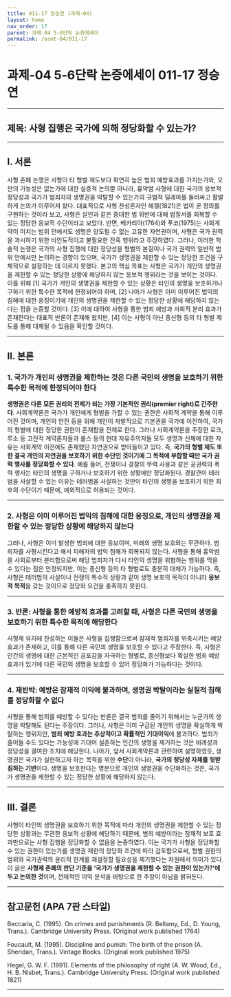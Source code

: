```yaml
---
title: 011-17 정승연 (과제-04)
layout: home
nav_order: 17
parent: 과제-04 5-6단락 논증에세이
permalink: /asmt-04/011-17
---
```


# 과제-04 5-6단락 논증에세이 011-17 정승연 

---

## 제목: 사형 집행은 국가에 의해 정당화할 수 있는가?

---

## I. 서론

사형 존폐 논쟁은 사형이 타 형벌 제도보다 확연히 높은 범죄 예방효과를 가지는가와, 오판의 가능성은 없는가에 대한 실증적 논의뿐 아니라, 흉악범 사형에 대한 국가의 응보적 정당성과 국가가 범죄자의 생명권을 박탈할 수 있는가의 규범적 딜레마를 둘러싸고 활발하게 논의가 이루어져 왔다. 대표적으로 사형 찬성론자인 헤겔(1821)은 법이 곧 정의를 구현하는 것이라 보고, 사형은 살인과 같은 중대한 법 위반에 대해 법질서를 회복할 수 있는 정당한 응보적 수단이라고 보았다. 반면, 베카리아(1764)와 푸코(1975)는 사회계약이 미치는 범위 안에서도 생명은 양도될 수 없는 고유한 자연권이며, 사형은 국가 권력을 과시하기 위한 비인도적이고 불필요한 잔혹 행위라고 주장하였다. 그러나, 이러한 학술적 논쟁은 국가의 사형 집행에 대한 정당성을 형벌의 본질이나 국가 권력의 일반적 범위 안에서만 논의하는 경향이 있으며, 국가가 생명권을 제한할 수 있는 정당한 조건을 구체적으로 설정하는 데 이르지 못했다. 본고의 핵심 목표는 사형은 국가가 개인의 생명권을 제한할 수 있는 정당한 상황에 해당하지 않는 응보적 행위라는 것을 보이는 것이다. 이를 위해 [1] 국가가 개인의 생명권을 제한할 수 있는 상황은 타인의 생명을 보호하거나 구하기 위한 특수한 목적에 한정되어야 하며, [2] 나아가 사형은 이미 이루어진 법익의 침해에 대한 응징이기에 개인의 생명권을 제한할 수 있는 정당한 상황에 해당하지 않는다는 점을 논증할 것이다. [3] 이에 대하여 사형을 통한 범죄 예방과 사회적 분리 효과가 존재한다는 대표적 반론이 존재해 왔지만, [4] 이는 사형이 아닌 종신형 등의 타 형벌 제도를 통해 대체될 수 있음을 확인할 것이다. 

---

## II. 본론

### 1. 국가가 개인의 생명권을 제한하는 것은 다른 국민의 생명을 보호하기 위한 특수한 목적에 한정되어야 한다

**생명권은 다른 모든 권리의 전제가 되는 가장 기본적인 권리(premier right)로 간주한다**. 사회계약론은 국가가 개인에게 형벌을 가할 수 있는 권한은 사회적 계약을 통해 이루어진 것이며, 개인의 안전 등을 위해 개인이 자발적으로 기본권을 국가에 이전하여, 국가의 형벌에 대한 정당한 권한이 존재함을 전제로 한다. 그러나 사회계약론을 주장한 로크, 루소 등 고전적 계약론자들과 롤스 등의 현대 자유주의자들 모두 생명과 신체에 대한 자유는 사회계약 이전에도 존재했던 자연권으로 받아들이고 있다. 즉, **국가의 형벌 제도 또한 결국 개인의 자연권을 보호하기 위한 수단인 것이기에 그 목적에 부합할 때만 국가 권력 행사를 정당화할 수 있다**. 예를 들어, 전쟁이나 경찰의 무력 사용과 같은 공권력의 폭력 행사는 타인의 생명을 구하거나 보호하기 위한 상황에만 정당화된다. 경찰관이 테러범을 사살할 수 있는 이유는 테러범을 사살하는 것만이 타인의 생명을 보호하기 위한 최후의 수단이기 때문에, 예외적으로 허용되는 것이다. 

---

### 2. 사형은 이미 이루어진 법익의 침해에 대한 응징으로, 개인의 생명권을 제한할 수 있는 정당한 상황에 해당하지 않는다

그러나, 사형은 이미 발생한 범죄에 대한 응보이며, 미래의 생명 보호와는 무관하다. 범죄자를 사형시킨다고 해서 피해자의 법익 침해가 회복되지 않는다. 사형을 통해 흉악범을 사회로부터 분리함으로써 해당 범죄자가 다시 타인의 생명을 위협하는 행위를 막을 수 있다는 점은 인정되지만, 이는 종신형 등의 타 형벌로도 충분히 대체가 가능하다. 즉, 사형은 테러범의 사살이나 전쟁의 특수적 상황과 같이 생명 보호의 목적이 아니라 **응보적 목적**을 갖는 것이므로 정당화 요건을 충족하지 못한다. 

---

### 3. 반론: 사형을 통한 예방적 효과를 고려할 때, 사형은 다른 국민의 생명을 보호하기 위한 특수한 목적에 해당한다

사형제 유지에 찬성하는 이들은 사형을 집행함으로써 잠재적 범죄자를 위축시키는 예방 효과가 존재하고, 이를 통해 다른 국민의 생명을 보호할 수 있다고 주장한다. 즉, 사형은 인간의 생명에 대한 근본적인 공포감을 자극하는 형벌로, 종신형보다 확실한 범죄 예방 효과가 있기에 다른 국민의 생명을 보호할 수 있어 정당화가 가능하다는 것이다. 

---

### 4. 재반박: 예방은 잠재적 이익에 불과하며, 생명권 박탈이라는 실질적 침해를 정당화할 수 없다

사형을 통해 범죄를 예방할 수 있다는 반론은 결국 범죄를 줄이기 위해서는 누군가의 생명을 박탈해도 된다는 주장이다. 그러나, 사형은 이미 구금된 개인의 생명을 확실하게 박탈하는 행위지만, **범죄 예방 효과는 추상적이고 확률적인 기대이익**에 불과하다. 범죄가 줄어들 수도 있다는 가능성에 기대어 실존하는 인간의 생명을 제거하는 것은 비례성과 정당성을 결여한 조치에 해당한다. 나아가, 앞서 사회계약론과 관련하여 설명하였듯, 생명권은 국가가 실현하고자 하는 목적을 위한 **수단**이 아니라, **국가의 정당성 자체를 뒷받침하는 기반**이다. 생명을 보호한다는 명분으로 개인의 생명권을 수단화하는 것은, 국가가 생명권을 제한할 수 있는 정당한 상황에 해당하지 않는다. 

---

## III. 결론 

사형이 타인의 생명권을 보호하기 위한 목적에 따라 개인의 생명권을 제한할 수 있는 정당한 상황과는 무관한 응보적 상황에 해당하기 때문에, 범죄 예방이라는 잠재적 보호 효과만으로는 사형 집행을 정당화할 수 없음을 논증하였다. 이는 국가가 사형을 정당화할 수 있는 권한이 있는가를 생명권 제한의 정당화 조건에 따라 검토함으로써, 형벌 권한의 범위와 국가권력의 윤리적 한계를 재설정할 필요성을 제기했다는 차원에서 의미가 있다. 이 글은 **사형제 존폐의 판단 기준을 ‘국가가 생명권을 제한할 수 있는 권한이 있는가?’에 두고 논의한 것**이며, 전체적인 이익 분석을 바탕으로 한 주장이 아님을 밝혀둔다.

---

## 참고문헌 (APA 7판 스타일)

Beccaria, C. (1995). On crimes and punishments (R. Bellamy, Ed., D. Young, Trans.). Cambridge University Press. (Original work published 1764)

Foucault, M. (1995). Discipline and punish: The birth of the prison (A. Sheridan, Trans.). Vintage Books. (Original work published 1975)

Hegel, G. W. F. (1991). Elements of the philosophy of right (A. W. Wood, Ed., H. B. Nisbet, Trans.). Cambridge University Press. (Original work published 1821)

---